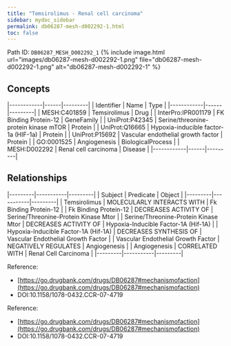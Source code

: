```yaml
---
title: "Temsirolimus - Renal cell carcinoma"
sidebar: mydoc_sidebar
permalink: db06287-mesh-d002292-1.html
toc: false 
---
```



Path ID: `DB06287_MESH_D002292_1`
{% include image.html url="images/db06287-mesh-d002292-1.png" file="db06287-mesh-d002292-1.png" alt="db06287-mesh-d002292-1" %}

## Concepts

|------------|------|---------|
| Identifier | Name | Type    |
|------------|------|---------|
| MESH:C401859 | Temsirolimus | Drug |
| InterPro:IPR001179 | FK Binding Protein-12 | GeneFamily |
| UniProt:P42345 | Serine/threonine-protein kinase mTOR | Protein |
| UniProt:Q16665 | Hypoxia-inducible factor-1a (HIF-1a) | Protein |
| UniProt:P15692 | Vascular endothelial growth factor | Protein |
| GO:0001525 | Angiogenesis | BiologicalProcess |
| MESH:D002292 | Renal cell carcinoma | Disease |
|------------|------|---------|

## Relationships

|---------|-----------|---------|
| Subject | Predicate | Object  |
|---------|-----------|---------|
| Temsirolimus | MOLECULARLY INTERACTS WITH | Fk Binding Protein-12 |
| Fk Binding Protein-12 | DECREASES ACTIVITY OF | Serine/Threonine-Protein Kinase Mtor |
| Serine/Threonine-Protein Kinase Mtor | DECREASES ACTIVITY OF | Hypoxia-Inducible Factor-1A (Hif-1A) |
| Hypoxia-Inducible Factor-1A (Hif-1A) | DECREASES SYNTHESIS OF | Vascular Endothelial Growth Factor |
| Vascular Endothelial Growth Factor | NEGATIVELY REGULATES | Angiogenesis |
| Angiogenesis | CORRELATED WITH | Renal Cell Carcinoma |
|---------|-----------|---------|

Reference: 
  - [https://go.drugbank.com/drugs/DB06287#mechanismofaction](https://go.drugbank.com/drugs/DB06287#mechanismofaction)
  - DOI:10.1158/1078-0432.CCR-07-4719

Reference: 
  - [https://go.drugbank.com/drugs/DB06287#mechanismofaction](https://go.drugbank.com/drugs/DB06287#mechanismofaction)
  - DOI:10.1158/1078-0432.CCR-07-4719
